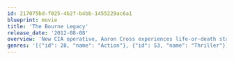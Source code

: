 ```yaml
---
id: 217075bd-f025-4b2f-b4bb-1455229ac6a1
blueprint: movie
title: 'The Bourne Legacy'
release_date: '2012-08-08'
overview: 'New CIA operative, Aaron Cross experiences life-or-death stakes that have been triggered by the previous actions of Jason Bourne.'
genres: '[{"id": 28, "name": "Action"}, {"id": 53, "name": "Thriller"}]'
---
```


